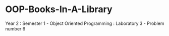 # OOP-Books-In-A-Library
Year 2 : Semester 1 - Object Oriented Programming : Laboratory 3 - Problem number 6
